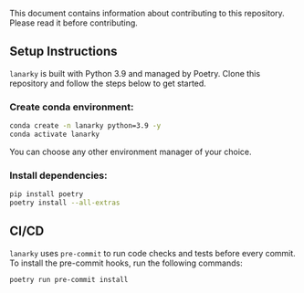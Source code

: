 This document contains information about contributing to this repository. Please read it before contributing.

## Setup Instructions

`lanarky` is built with Python 3.9 and managed by Poetry.
Clone this repository and follow the steps below to get started.

### Create conda environment:

```bash
conda create -n lanarky python=3.9 -y
conda activate lanarky
```

You can choose any other environment manager of your choice.

### Install dependencies:

```bash
pip install poetry
poetry install --all-extras
```

## CI/CD

`lanarky` uses `pre-commit` to run code checks and tests before every commit. To install the pre-commit hooks,
run the following commands:

```bash
poetry run pre-commit install
```

